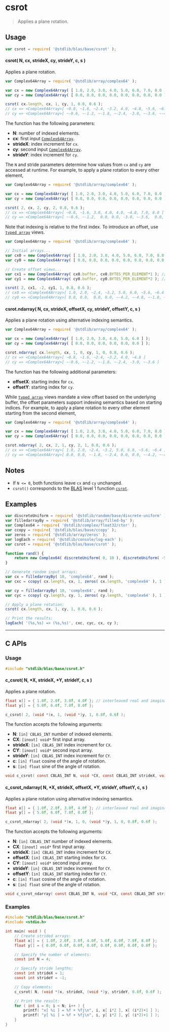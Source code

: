 <!--

@license Apache-2.0

Copyright (c) 2024 The Stdlib Authors.

Licensed under the Apache License, Version 2.0 (the "License");
you may not use this file except in compliance with the License.
You may obtain a copy of the License at

   http://www.apache.org/licenses/LICENSE-2.0

Unless required by applicable law or agreed to in writing, software
distributed under the License is distributed on an "AS IS" BASIS,
WITHOUT WARRANTIES OR CONDITIONS OF ANY KIND, either express or implied.
See the License for the specific language governing permissions and
limitations under the License.

-->

# csrot

> Applies a plane rotation.

<section class="usage">

## Usage

```javascript
var csrot = require( '@stdlib/blas/base/csrot' );
```

#### csrot( N, cx, strideX, cy, strideY, c, s )

Applies a plane rotation.

```javascript
var Complex64Array = require( '@stdlib/array/complex64' );

var cx = new Complex64Array( [ 1.0, 2.0, 3.0, 4.0, 5.0, 6.0, 7.0, 8.0 ] );
var cy = new Complex64Array( [ 0.0, 0.0, 0.0, 0.0, 0.0, 0.0, 0.0, 0.0 ] );

csrot( cx.length, cx, 1, cy, 1, 0.8, 0.6 );
// cx => <Complex64Array>[ ~0.8, ~1.6, ~2.4, ~3.2, 4.0, ~4.8, ~5.6, ~6.4 ]
// cy => <Complex64Array>[ ~-0.6, ~-1.2, ~-1.8, ~-2.4, -3.0, ~-3.6, ~-4.2, ~-4.8 ]
```

The function has the following parameters:

-   **N**: number of indexed elements.
-   **cx**: first input [`Complex64Array`][@stdlib/array/complex64].
-   **strideX**: index increment for `cx`.
-   **cy**: second input [`Complex64Array`][@stdlib/array/complex64].
-   **strideY**: index increment for `cy`.

The `N` and stride parameters determine how values from `cx` and `cy` are accessed at runtime. For example, to apply a plane rotation to every other element,

```javascript
var Complex64Array = require( '@stdlib/array/complex64' );

var cx = new Complex64Array( [ 1.0, 2.0, 3.0, 4.0, 5.0, 6.0, 7.0, 8.0 ] );
var cy = new Complex64Array( [ 0.0, 0.0, 0.0, 0.0, 0.0, 0.0, 0.0, 0.0 ] );

csrot( 2, cx, 2, cy, 2, 0.8, 0.6 );
// cx => <Complex64Array>[ ~0.8, ~1.6, 3.0, 4.0, 4.0, ~4.8, 7.0, 8.0 ]
// cy => <Complex64Array>[ ~-0.6, ~-1.2,  0.0, 0.0, -3.0, ~-3.6,  0.0, 0.0 ]
```

Note that indexing is relative to the first index. To introduce an offset, use [`typed array`][mdn-typed-array] views.

<!-- eslint-disable stdlib/capitalized-comments -->

```javascript
var Complex64Array = require( '@stdlib/array/complex64' );

// Initial arrays...
var cx0 = new Complex64Array( [ 1.0, 2.0, 3.0, 4.0, 5.0, 6.0, 7.0, 8.0 ] );
var cy0 = new Complex64Array( [ 0.0, 0.0, 0.0, 0.0, 0.0, 0.0, 0.0, 0.0 ] );

// Create offset views...
var cx1 = new Complex64Array( cx0.buffer, cx0.BYTES_PER_ELEMENT*1 ); // start at 2nd element
var cy1 = new Complex64Array( cy0.buffer, cy0.BYTES_PER_ELEMENT*2 ); // start at 3rd element

csrot( 2, cx1, -2, cy1, 1, 0.8, 0.6 );
// cx0 => <Complex64Array>[ 1.0, 2.0, ~2.4, ~3.2, 5.0, 6.0, ~5.6, ~6.4 ]
// cy0 => <Complex64Array>[ 0.0, 0.0,  0.0, 0.0, ~-4.2, ~-4.8, ~-1.8, ~-2.4 ]
```

#### csrot.ndarray( N, cx, strideX, offsetX, cy, strideY, offsetY, c, s )

Applies a plane rotation using alternative indexing semantics.

```javascript
var Complex64Array = require( '@stdlib/array/complex64' );

var cx = new Complex64Array( [ 1.0, 2.0, 3.0, 4.0, 5.0, 6.0 ] );
var cy = new Complex64Array( [ 0.0, 0.0, 0.0, 0.0, 0.0, 0.0 ] );

csrot.ndarray( cx.length, cx, 1, 0, cy, 1, 0, 0.8, 0.6 );
// cx => <Complex64Array>[ ~0.8, ~1.6, ~2.4, ~3.2, 4.0, ~4.8 ]
// cy => <Complex64Array>[ ~-0.6, ~-1.2, ~-1.8, ~-2.4, -3.0, ~-3.6 ]
```

The function has the following additional parameters:

-   **offsetX**: starting index for `cx`.
-   **offsetY**: starting index for `cy`.

While [`typed array`][mdn-typed-array] views mandate a view offset based on the underlying buffer, the offset parameters support indexing semantics based on starting indices. For example, to apply a plane rotation to every other element starting from the second element,

```javascript
var Complex64Array = require( '@stdlib/array/complex64' );

var cx = new Complex64Array( [ 1.0, 2.0, 3.0, 4.0, 5.0, 6.0, 7.0, 8.0 ] );
var cy = new Complex64Array( [ 0.0, 0.0, 0.0, 0.0, 0.0, 0.0, 0.0, 0.0 ] );

csrot.ndarray( 2, cx, 2, 1, cy, 2, 1, 0.8, 0.6 );
// cx => <Complex64Array>[ 1.0, 2.0, ~2.4, ~3.2, 5.0, 6.0, ~5.6, ~6.4 ]
// cy => <Complex64Array>[ 0.0, 0.0, ~-1.8, ~-2.4, 0.0, 0.0, ~-4.2, ~-4.8 ]
```

</section>

<!-- /.usage -->

<section class="notes">

## Notes

-   If `N <= 0`, both functions leave `cx` and `cy` unchanged.
-   `csrot()` corresponds to the [BLAS][blas] level 1 function [`csrot`][csrot].

</section>

<!-- /.notes -->

<section class="examples">

## Examples

<!-- eslint no-undef: "error" -->

```javascript
var discreteUniform = require( '@stdlib/random/base/discrete-uniform' );
var filledarrayBy = require( '@stdlib/array/filled-by' );
var Complex64 = require( '@stdlib/complex/float32/ctor' );
var ccopy = require( '@stdlib/blas/base/ccopy' );
var zeros = require( '@stdlib/array/zeros' );
var logEach = require( '@stdlib/console/log-each' );
var csrot = require( '@stdlib/blas/base/csrot' );

function rand() {
    return new Complex64( discreteUniform( 0, 10 ), discreteUniform( -5, 5 ) );
}

// Generate random input arrays:
var cx = filledarrayBy( 10, 'complex64', rand );
var cxc = ccopy( cx.length, cx, 1, zeros( cx.length, 'complex64' ), 1 );

var cy = filledarrayBy( 10, 'complex64', rand );
var cyc = ccopy( cy.length, cy, 1, zeros( cy.length, 'complex64' ), 1 );

// Apply a plane rotation:
csrot( cx.length, cx, 1, cy, 1, 0.8, 0.6 );

// Print the results:
logEach( '(%s,%s) => (%s,%s)', cxc, cyc, cx, cy );
```

</section>

<!-- /.examples -->

<!-- C interface documentation. -->

* * *

<section class="c">

## C APIs

<!-- Section to include introductory text. Make sure to keep an empty line after the intro `section` element and another before the `/section` close. -->

<section class="intro">

</section>

<!-- /.intro -->

<!-- C usage documentation. -->

<section class="usage">

### Usage

```c
#include "stdlib/blas/base/csrot.h"
```

#### c_csrot( N, \*X, strideX, \*Y, strideY, c, s )

Applies a plane rotation.

```c
float x[] = { 1.0f, 2.0f, 3.0f, 4.0f }; // interleaved real and imaginary components
float y[] = { 5.0f, 6.0f, 7.0f, 8.0f };

c_csrot( 2, (void *)x, 1, (void *)y, 1, 0.8f, 0.6f );
```

The function accepts the following arguments:

-   **N**: `[in] CBLAS_INT` number of indexed elements.
-   **CX**: `[inout] void*` first input array.
-   **strideX**: `[in] CBLAS_INT` index increment for `CX`.
-   **CY**: `[inout] void*` second input array.
-   **strideY**: `[in] CBLAS_INT` index increment for `CY`.
-   **c**: `[in] float` cosine of the angle of rotation.
-   **s**: `[in] float` sine of the angle of rotation.

```c
void c_csrot( const CBLAS_INT N, void *CX, const CBLAS_INT strideX, void *CY, const CBLAS_INT strideY, const float c, const float s );
```

#### c_csrot_ndarray( N, \*X, strideX, offsetX, \*Y, strideY, offsetY, c, s )

Applies a plane rotation using alternative indexing semantics.

```c
float x[] = { 1.0f, 2.0f, 3.0f, 4.0f }; // interleaved real and imaginary components
float y[] = { 5.0f, 6.0f, 7.0f, 8.0f };

c_csrot_ndarray( 2, (void *)x, 1, 0, (void *)y, 1, 0, 0.8f, 0.6f );
```

The function accepts the following arguments:

-   **N**: `[in] CBLAS_INT` number of indexed elements.
-   **CX**: `[inout] void*` first input array.
-   **strideX**: `[in] CBLAS_INT` index increment for `CX`.
-   **offsetX**: `[in] CBLAS_INT` starting index for `CX`.
-   **CY**: `[inout] void*` second input array.
-   **strideY**: `[in] CBLAS_INT` index increment for `CY`.
-   **offsetY**: `[in] CBLAS_INT` starting index for `CY`.
-   **c**: `[in] float` cosine of the angle of rotation.
-   **s**: `[in] float` sine of the angle of rotation.

```c
void c_csrot_ndarray( const CBLAS_INT N, void *CX, const CBLAS_INT strideX, const CBLAS_INT offsetX, void *CY, const CBLAS_INT strideY, const CBLAS_INT offsetY, const float c, const float s );
```

</section>

<!-- /.usage -->

<!-- C API usage notes. Make sure to keep an empty line after the `section` element and another before the `/section` close. -->

<section class="notes">

</section>

<!-- /.notes -->

<!-- C API usage examples. -->

<section class="examples">

### Examples

```c
#include "stdlib/blas/base/csrot.h"
#include <stdio.h>

int main( void ) {
    // Create strided arrays:
    float x[] = { 1.0f, 2.0f, 3.0f, 4.0f, 5.0f, 6.0f, 7.0f, 8.0f };
    float y[] = { 0.0f, 0.0f, 0.0f, 0.0f, 0.0f, 0.0f, 0.0f, 0.0f };

    // Specify the number of elements:
    const int N = 4;

    // Specify stride lengths:
    const int strideX = 1;
    const int strideY = -1;

    // Copy elements:
    c_csrot( N, (void *)x, strideX, (void *)y, strideY, 0.8f, 0.6f );

    // Print the result:
    for ( int i = 0; i < N; i++ ) {
        printf( "x[ %i ] = %f + %fj\n", i, x[ i*2 ], x[ (i*2)+1 ] );
        printf( "y[ %i ] = %f + %fj\n", i, y[ i*2 ], y[ (i*2)+1 ] );
    }
}
```

</section>

<!-- /.examples -->

</section>

<!-- /.c -->

<!-- Section for related `stdlib` packages. Do not manually edit this section, as it is automatically populated. -->

<section class="related">

</section>

<!-- /.related -->

<!-- Section for all links. Make sure to keep an empty line after the `section` element and another before the `/section` close. -->

<section class="links">

[blas]: http://www.netlib.org/blas

[csrot]: http://www.netlib.org/lapack/explore-html/da/df6/group__complex__blas__level1.html

[mdn-typed-array]: https://developer.mozilla.org/en-US/docs/Web/JavaScript/Reference/Global_Objects/TypedArray

[@stdlib/array/complex64]: https://github.com/stdlib-js/array-complex64

</section>

<!-- /.links -->
